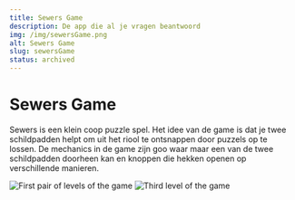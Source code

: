 ```yaml
---
title: Sewers Game
description: De app die al je vragen beantwoord
img: /img/sewersGame.png
alt: Sewers Game
slug: sewersGame
status: archived
---
```


# Sewers Game

Sewers is een klein coop puzzle spel. Het idee van de game is dat je twee schildpadden helpt om uit het riool te ontsnappen door puzzels op te lossen.
De mechanics in de game zijn goo waar maar een van de twee schildpadden doorheen kan en knoppen die hekken openen op verschillende manieren.

![First pair of levels of the game](/img/sewerGame/sewerGame1.png)
![Third level of the game](/img/sewerGame/sewerGame2.png)

<a class="button button--download" href="https://drive.google.com/file/d/1Ldo8XbjyUoerS_0mzF8dqzatdiB8GbL1/view">
